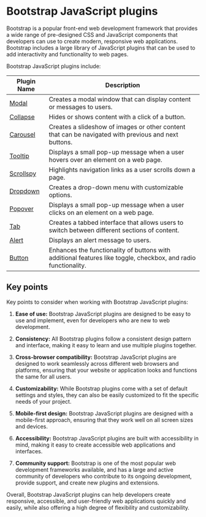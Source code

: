 # Bootstrap JavaScript plugins
Bootstrap is a popular front-end web development framework that provides a wide range of pre-designed CSS and JavaScript components that developers can use to create modern, responsive web applications. Bootstrap includes a large library of JavaScript plugins that can be used to add interactivity and functionality to web pages.

Bootstrap JavaScript plugins include:

| Plugin Name | Description |
| --- | --- |
| [Modal](05-01-modal.md) | Creates a modal window that can display content or messages to users. |
| [Collapse](05-02-collapse.md) | Hides or shows content with a click of a button. |
| [Carousel](05-03-carousel.md) | Creates a slideshow of images or other content that can be navigated with previous and next buttons. |
| [Tooltip](05-04-tooltip.md) | Displays a small pop-up message when a user hovers over an element on a web page. |
| [Scrollspy](05-05-scrollspy.md)  | Highlights navigation links as a user scrolls down a page. |
| [Dropdown](05-06-dropdown.md)  | Creates a drop-down menu with customizable options. |
| [Popover](05-07-popover.md)  | Displays a small pop-up message when a user clicks on an element on a web page. |
| [Tab](05-08-tab.md)  | Creates a tabbed interface that allows users to switch between different sections of content. |
| [Alert](05-09-alert.md) | Displays an alert message to users. |
| [Button](05-10-button.md) | Enhances the functionality of buttons with additional features like toggle, checkbox, and radio functionality. |

## Key points
Key points to consider when working with Bootstrap JavaScript plugins:

1. **Ease of use:** Bootstrap JavaScript plugins are designed to be easy to use and implement, even for developers who are new to web development.

2. **Consistency:** All Bootstrap plugins follow a consistent design pattern and interface, making it easy to learn and use multiple plugins together.

3. **Cross-browser compatibility:** Bootstrap JavaScript plugins are designed to work seamlessly across different web browsers and platforms, ensuring that your website or application looks and functions the same for all users.

4. **Customizability:** While Bootstrap plugins come with a set of default settings and styles, they can also be easily customized to fit the specific needs of your project.

5. **Mobile-first design:** Bootstrap JavaScript plugins are designed with a mobile-first approach, ensuring that they work well on all screen sizes and devices.

6. **Accessibility:** Bootstrap JavaScript plugins are built with accessibility in mind, making it easy to create accessible web applications and interfaces.

7. **Community support:** Bootstrap is one of the most popular web development frameworks available, and has a large and active community of developers who contribute to its ongoing development, provide support, and create new plugins and extensions.

Overall, Bootstrap JavaScript plugins can help developers create responsive, accessible, and user-friendly web applications quickly and easily, while also offering a high degree of flexibility and customizability.

